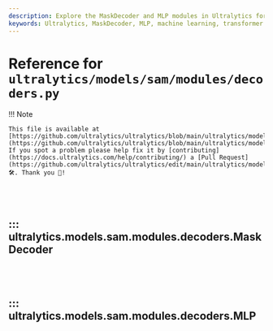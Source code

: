 ```yaml
---
description: Explore the MaskDecoder and MLP modules in Ultralytics for efficient mask prediction using transformer architecture. Detailed attributes, functionalities, and implementation.
keywords: Ultralytics, MaskDecoder, MLP, machine learning, transformer architecture, mask prediction, neural networks, PyTorch modules
---
```


# Reference for `ultralytics/models/sam/modules/decoders.py`

!!! Note

    This file is available at [https://github.com/ultralytics/ultralytics/blob/main/ultralytics/models/sam/modules/decoders.py](https://github.com/ultralytics/ultralytics/blob/main/ultralytics/models/sam/modules/decoders.py). If you spot a problem please help fix it by [contributing](https://docs.ultralytics.com/help/contributing/) a [Pull Request](https://github.com/ultralytics/ultralytics/edit/main/ultralytics/models/sam/modules/decoders.py) 🛠️. Thank you 🙏!

<br><br>

## ::: ultralytics.models.sam.modules.decoders.MaskDecoder

<br><br>

## ::: ultralytics.models.sam.modules.decoders.MLP

<br><br>
